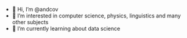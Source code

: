 - 👋 Hi, I’m @andcov
- 👀 I’m interested in computer science, physics, linguistics and many other subjects
- 🌱 I’m currently learning about data science
